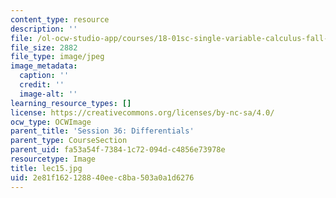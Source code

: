 ```yaml
---
content_type: resource
description: ''
file: /ol-ocw-studio-app/courses/18-01sc-single-variable-calculus-fall-2010/2e81f162128840eec8ba503a0a1d6276_lec15.jpg
file_size: 2882
file_type: image/jpeg
image_metadata:
  caption: ''
  credit: ''
  image-alt: ''
learning_resource_types: []
license: https://creativecommons.org/licenses/by-nc-sa/4.0/
ocw_type: OCWImage
parent_title: 'Session 36: Differentials'
parent_type: CourseSection
parent_uid: fa53a54f-7384-1c72-094d-c4856e73978e
resourcetype: Image
title: lec15.jpg
uid: 2e81f162-1288-40ee-c8ba-503a0a1d6276
---
```

